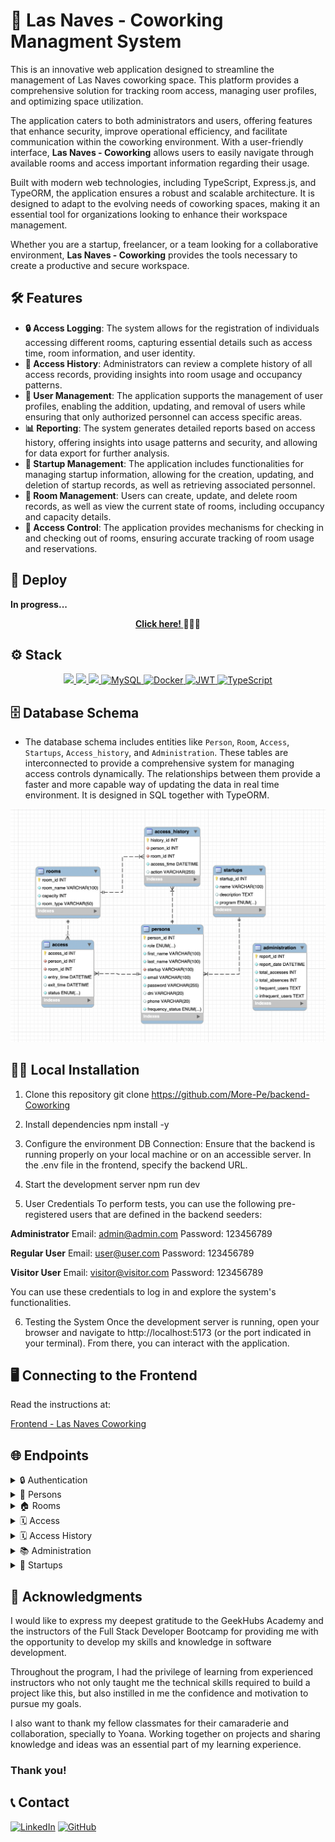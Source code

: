 # 💼 Las Naves - Coworking Managment System

This is an innovative web application designed to streamline the management of Las Naves coworking space. This platform provides a comprehensive solution for tracking room access, managing user profiles, and optimizing space utilization. 

The application caters to both administrators and users, offering features that enhance security, improve operational efficiency, and facilitate communication within the coworking environment. With a user-friendly interface, **Las Naves - Coworking** allows users to easily navigate through available rooms and access important information regarding their usage.

Built with modern web technologies, including TypeScript, Express.js, and TypeORM, the application ensures a robust and scalable architecture. It is designed to adapt to the evolving needs of coworking spaces, making it an essential tool for organizations looking to enhance their workspace management.

Whether you are a startup, freelancer, or a team looking for a collaborative environment, **Las Naves - Coworking** provides the tools necessary to create a productive and secure workspace.

## 🛠️ Features

- **🔒 Access Logging**: The system allows for the registration of individuals accessing different rooms, capturing essential details such as access time, room information, and user identity.
- **📜 Access History**: Administrators can review a complete history of all access records, providing insights into room usage and occupancy patterns.
- **👥 User Management**: The application supports the management of user profiles, enabling the addition, updating, and removal of users while ensuring that only authorized personnel can access specific areas.
- **📊 Reporting**: The system generates detailed reports based on access history, offering insights into usage patterns and security, and allowing for data export for further analysis.
- **🚀 Startup Management**: The application includes functionalities for managing startup information, allowing for the creation, updating, and deletion of startup records, as well as retrieving associated personnel.
- **🏢 Room Management**: Users can create, update, and delete room records, as well as view the current state of rooms, including occupancy and capacity details.
- **🔐 Access Control**: The application provides mechanisms for checking in and checking out of rooms, ensuring accurate tracking of room usage and reservations.


## 🚀 Deploy

**In progress...**
<div align="center">
    <a href="https://coworkin.zeabur.app/"><strong> Click here! </strong></a>🚀🚀🚀
</div>

## ⚙️ Stack

<div align="center">
<a href="https://www.expressjs.com/">
    <img src= "https://img.shields.io/badge/express.js-%23404d59.svg?style=for-the-badge&logo=express&logoColor=%2361DAFB"/>
</a><a href="https://typescriptlang.org">
     <img src= "https://img.shields.io/badge/TypeScript-007ACC?style=for-the-badge&logo=typescript&logoColor=white" />
</a>    <a href="https://nodejs.org/es/">
    <img src= "https://img.shields.io/badge/node.js-026E00?style=for-the-badge&logo=node.js&logoColor=white"/>
</a></a><a href="">
    <img src="https://img.shields.io/badge/MySQL-4479A1?style=for-the-badge&logo=mysql&logoColor=white" alt="MySQL" />
</a><a href="">
<img src="https://img.shields.io/badge/Docker-2496ED?style=for-the-badge&logo=docker&logoColor=white" alt="Docker" />
</a><a href="">
    <img src="https://img.shields.io/badge/JWT-000000?style=for-the-badge&logo=jsonwebtokens&logoColor=white" alt="JWT" />
</a><a href="">
    <img src="https://img.shields.io/badge/bcrypt-3178C6?style=for-the-badge&" alt="TypeScript" /></a>
</div>

## 🗄️ Database Schema

- The database schema includes entities like `Person`, `Room`, `Access`, `Startups`, `Access_history`, and `Administration`. These tables are interconnected to provide a comprehensive system for managing access controls dynamically. The relationships between them provide a faster and more capable way of updating the data in real time environment. It is designed in SQL together with TypeORM.

<img alt="coworking database schema" src="./src/assets/DB_schema.png">

## 🧑‍💻 Local Installation

1. Clone this repository
git clone https://github.com/More-Pe/backend-Coworking

2. Install dependencies
npm install -y

3. Configure the environment
DB Connection: Ensure that the backend is running properly on your local machine or on an accessible server. In the .env file in the frontend, specify the backend URL.

4. Start the development server
npm run dev

5. User Credentials
To perform tests, you can use the following pre-registered users that are defined in the backend seeders:

**Administrator**
Email: admin@admin.com Password: 123456789

**Regular User** 
Email: user@user.com Password: 123456789

**Visitor User** 
Email: visitor@visitor.com Password: 123456789

You can use these credentials to log in and explore the system's functionalities.

6. Testing the System
Once the development server is running, open your browser and navigate to http://localhost:5173 (or the port indicated in your terminal). From there, you can interact with the application.

## 🖥️ Connecting to the Frontend
Read the instructions at:

[Frontend - Las Naves Coworking](https://github.com/More-Pe/frontend-Coworking)


## 🌐 Endpoints

<details>
<summary>🔒 Authentication</summary>

| Method | URI       | Action         | Auth                | Body                                                                                   |
|--------|-----------|----------------|---------------------|----------------------------------------------------------------------------------------|
| POST   | /api/register  | Register user  | N/A (public)        | `{  "email": "userEmail", "password": "userPassword" }` |
| POST   | /api/login     | Login user     | N/A (public)        | `{ "email": "userEmail", "password": "userPassword" }`                                |

</details>

<details>
<summary>👤 Persons</summary>

| Method | URI                           | Action                                  | Auth      | Body                                                                                   |
|--------|-------------------------------|-----------------------------------------|-----------|----------------------------------------------------------------------------------------|
| GET    | /api/persons                  | Retrieve all persons                   | Token (admin) | N/A                                                                                    |
| GET    | /api/persons/:id              | Retrieve a person by ID                | Token (admin) | N/A                                                                                    |
| GET    | /api/persons/:id/current-access | Display all current accesses of user ID | Token (user) | N/A                                                                                    |
| GET    | /api/persons/:id/access-history | View user access histories              | Token (user) | N/A                                                                                    |
| POST   | /api/persons/create           | Create a new person                    | Token (admin) | `{ "first_name": "John", "last_name": "Doe", "email": "john@example.com", "password": "password", "startup": "StartupName" }` |
| PUT    | /api/persons/:id              | Update a person by ID                  | Token (admin) | `{ "first_name": "NewName", "last_name": "NewLastName", "email": "newemail@example.com" }` |
| DELETE | /api/persons/:id              | Delete a person by ID                  | Token (admin) | N/A                                                                                    |

</details>

<details>
<summary>🏠 Rooms</summary>

| Method | URI                          | Action                          | Auth        | Body                                                                                   |
|--------|------------------------------|---------------------------------|-------------|----------------------------------------------------------------------------------------|
| GET    | /api/rooms/all               | View all rooms                 | Token (user) | N/A                                                                                    |
| GET    | /api/rooms/:id               | Display room by ID             | Token (user) | N/A                                                                                    |
| GET    | /api/rooms/:id/current-state  | Display current state of a room | Token (user) | N/A                                                                                    |
| POST   | /api/rooms                   | Create a new room              | Token (admin) | `{ "room_name": "Room Name", "capacity": 10, "room_type": "Meeting" }`              |
| PUT    | /api/rooms/:id               | Update a room by ID            | Token (admin) | `{ "room_name": "New Room Name", "capacity": 15, "room_type": "Conference" }`       |
| DELETE | /api/rooms/:id               | Delete room by ID              | Token (admin) | N/A                                                                                    |

</details>

<details>
<summary>🗓 Access</summary>

| Method | URI                          | Action                          | Auth      | Body                                                |
|--------|------------------------------|---------------------------------|-----------|-----------------------------------------------------|
| GET    | /api/access/room/:id         | View current room state by ID   | Token (admin) | N/A                                                 |
| POST   | /api/access/reserve          | Create new booking              | Token (user) | `{ "room_id": "id", "date": "YYYY-MM-DD" }`      |
| POST   | /api/access/check-in/:id     | Check-in to a booking by ID     | Token (user) | N/A                                                 |
| POST   | /api/access/check-out/:id    | Check-out to a booking by ID    | Token (user) | N/A                                                 |
| DELETE | /api/access/cancel/:id       | Delete a booking by ID          | Token (user) | N/A                                                 |

</details>

<details>
<summary>🗓 Access History</summary>

| Method | URI                          | Action                          | Auth      | Body                                                |
|--------|------------------------------|---------------------------------|-----------|-----------------------------------------------------|
| GET    | /api/history/period          | View all accesses for a date period | Token (admin) | `{ "start_date": "YYYY-MM-DD", "end_date": "YYYY-MM-DD"}` |
| GET    | /api/history/room/:id        | View access history for a room  | Token (admin) | N/A                                                 |

</details>

<details>
<summary>📚 Administration</summary>

| Method | URI                          | Action                          | Auth      | Body                                                |
|--------|------------------------------|---------------------------------|-----------|-----------------------------------------------------|
| POST   | /api/report/daily            | Create a daily report for all bookings | Token (admin) | N/A                                                 |
| GET    | /api/report/room-usage/:id   | Create report for a room by ID | Token (admin) | N/A                                                 |
| GET    | /api/report/period           | Create a report for a specific date period | Token (admin) | `{ "start_date": "YYYY-MM-DD", "end_date": "YYYY-MM-DD"}` |

</details>

<details>
<summary>🚀 Startups</summary>

| Method | URI                          | Action                          | Auth      | Body                                                |
|--------|------------------------------|---------------------------------|-----------|-----------------------------------------------------|
| GET    | /api/startups                | Retrieve all startups           | Token (admin) | N/A                                                 |
| GET    | /api/startups/:id            | Retrieve a startup by ID       | Token (admin) | N/A                                                 |
| POST   | /api/startups                | Create a new startup           | Token (admin) | `{ "name": "startupName", "description": "startupDescription", "program": "ProgramName" }` |
| PUT    | /api/startups/:id            | Update a startup by ID         | Token (admin) | `{ "name": "newName", "description": "newDescription", "program": "NewProgram" }` |
| DELETE | /api/startups/:id            | Delete a startup by ID         | Token (admin) | N/A                                                 |
| GET    | /api/startups/:id/persons    | Retrieve persons associated with a startup | Token (admin) | N/A                                                 |

</details>

## 🙌 Acknowledgments

I would like to express my deepest gratitude to the GeekHubs Academy and the instructors of the Full Stack Developer Bootcamp for providing me with the opportunity to develop my skills and knowledge in software development.

Throughout the program, I had the privilege of learning from experienced instructors who not only taught me the technical skills required to build a project like this, but also instilled in me the confidence and motivation to pursue my goals.

I also want to thank my fellow classmates for their camaraderie and collaboration, specially to Yoana. Working together on projects and sharing knowledge and ideas was an essential part of my learning experience.

### Thank you!

## 📞 Contact

<a href=https://www.linkedin.com/in/morena-peralta-almada target="blank">![LinkedIn](https://img.shields.io/badge/LinkedIn-0077B5?style=for-the-badge&logo=linkedin&logoColor=white)</a> <a href=https://www.github.com/More-Pe target="blank">![GitHub](https://img.shields.io/badge/GitHub-100000?style=for-the-badge&logo=github&logoColor=white)</a>
